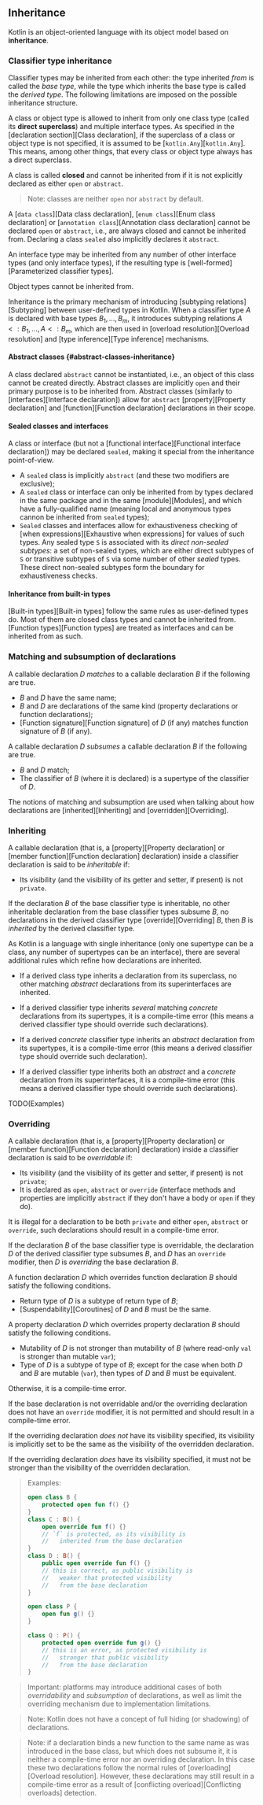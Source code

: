 ## Inheritance

Kotlin is an object-oriented language with its object model based on **inheritance**.

### Classifier type inheritance

Classifier types may be inherited from each other: the type inherited *from* is called the *base type*, while the type which inherits the base type is called the *derived type*.
The following limitations are imposed on the possible inheritance structure.

A class or object type is allowed to inherit from only one class type (called its **direct superclass**) and multiple interface types.
As specified in the [declaration section][Class declaration], if the superclass of a class or object type is not specified, it is assumed to be [`kotlin.Any`][`kotlin.Any`].
This means, among other things, that every class or object type always has a direct superclass.

A class is called **closed** and cannot be inherited from if it is not explicitly declared as either `open` or `abstract`.

> Note: classes are neither `open` nor `abstract` by default.

A [`data class`][Data class declaration], [`enum class`][Enum class declaration] or [`annotation class`][Annotation class declaration] cannot be declared `open` or `abstract`, i.e., are always closed and cannot be inherited from.
Declaring a class `sealed` also implicitly declares it `abstract`.

An interface type may be inherited from any number of other interface types (and only interface types), if the resulting type is [well-formed][Parameterized classifier types].

Object types cannot be inherited from.

Inheritance is the primary mechanism of introducing [subtyping relations][Subtyping] between user-defined types in Kotlin.
When a classifier type $A$ is declared with base types $B_1, \dots, B_m$, it introduces subtyping relations $A <: B_1, \ldots, A <: B_m$, which are then used in [overload resolution][Overload resolution] and [type inference][Type inference] mechanisms.

#### Abstract classes {#abstract-classes-inheritance}

A class declared `abstract` cannot be instantiated, i.e., an object of this class cannot be created directly.
Abstract classes are implicitly `open` and their primary purpose is to be inherited from.
Abstract classes (similarly to [interfaces][Interface declaration]) allow for `abstract` [property][Property declaration] and [function][Function declaration] declarations in their scope.

#### Sealed classes and interfaces

A class or interface (but not a [functional interface][Functional interface declaration]) may be declared `sealed`, making it special from the inheritance point-of-view.

- A `sealed` class is implicitly `abstract` (and these two modifiers are exclusive);
- A `sealed` class or interface can only be inherited from by types declared in the same package and in the same [module][Modules], and which have a fully-qualified name (meaning local and anonymous types cannon be inherited from `sealed` types);
- `Sealed` classes and interfaces allow for exhaustiveness checking of [when expressions][Exhaustive when expressions] for values of such types.
  Any sealed type `S` is associated with its *direct non-sealed subtypes*: a set of non-sealed types, which are either direct subtypes of `S` or transitive subtypes of `S` via some number of other *sealed* types.
  These direct non-sealed subtypes form the boundary for exhaustiveness checks.

#### Inheritance from built-in types

[Built-in types][Built-in types] follow the same rules as user-defined types do.
Most of them are closed class types and cannot be inherited from.
[Function types][Function types] are treated as interfaces and can be inherited from as such.

### Matching and subsumption of declarations

A callable declaration $D$ *matches* to a callable declaration $B$ if the following are true.

* $B$ and $D$ have the same name;
* $B$ and $D$ are declarations of the same kind (property declarations or function declarations);
* [Function signature][Function signature] of $D$ (if any) matches function signature of $B$ (if any).

A callable declaration $D$ *subsumes* a callable declaration $B$ if the following are true.

* $B$ and $D$ match;
* The classifier of $B$ (where it is declared) is a supertype of the classifier of $D$.

The notions of matching and subsumption are used when talking about how declarations are [inherited][Inheriting] and [overridden][Overriding].

### Inheriting

A callable declaration (that is, a [property][Property declaration] or [member function][Function declaration] declaration) inside a classifier declaration is said to be *inheritable* if:

- Its visibility (and the visibility of its getter and setter, if present) is not `private`.

If the declaration $B$ of the base classifier type is inheritable, no other inheritable declaration from the base classifier types subsume $B$, no declarations in the derived classifier type [override][Overriding] $B$, then $B$ is *inherited* by the derived classifier type.

As Kotlin is a language with single inheritance (only one supertype can be a class, any number of supertypes can be an interface), there are several additional rules which refine how declarations are inherited.

* If a derived class type inherits a declaration from its superclass, no other matching *abstract* declarations from its superinterfaces are inherited.

* If a derived classifier type inherits *several* matching *concrete* declarations from its supertypes, it is a compile-time error (this means a derived classifier type should override such declarations).
* If a derived *concrete* classifier type inherits an *abstract* declaration from its supertypes, it is a compile-time error (this means a derived classifier type should override such declaration).
* If a derived classifier type inherits both an *abstract* and a *concrete* declaration from its superinterfaces, it is a compile-time error (this means a derived classifier type should override such declarations).

TODO(Examples)

### Overriding

A callable declaration (that is, a [property][Property declaration] or [member function][Function declaration] declaration) inside a classifier declaration is said to be *overridable* if:

- Its visibility (and the visibility of its getter and setter, if present) is not `private`;
- It is declared as `open`, `abstract` or `override` (interface methods and properties are implicitly `abstract` if they don't have a body or `open` if they do).

It is illegal for a declaration to be both `private` and either `open`, `abstract` or `override`, such declarations should result in a compile-time error.

If the declaration $B$ of the base classifier type is overridable, the declaration $D$ of the derived classifier type subsumes $B$, and $D$ has an `override` modifier, then $D$ is *overriding* the base declaration $B$.

A function declaration $D$ which overrides function declaration $B$ should satisfy the following conditions.

- Return type of $D$ is a subtype of return type of $B$;
- [Suspendability][Coroutines] of $D$ and $B$ must be the same.

A property declaration $D$ which overrides property declaration $B$ should satisfy the following conditions.

- Mutability of $D$ is not stronger than mutability of $B$ (where read-only `val` is stronger than mutable `var`);
- Type of $D$ is a subtype of type of $B$; except for the case when both $D$ and $B$ are mutable (`var`), then types of $D$ and $B$ must be equivalent.

Otherwise, it is a compile-time error.

If the base declaration is not overridable and/or the overriding declaration does not have an `override` modifier, it is not permitted and should result in a compile-time error.

If the overriding declaration *does not* have its visibility specified, its visibility is implicitly set to be the same as the visibility of the overridden declaration.

If the overriding declaration *does* have its visibility specified, it must not be stronger than the visibility of the overridden declaration.

> Examples:
> ```kotlin 
> open class B {
>     protected open fun f() {}
> }
> class C : B() {
>     open override fun f() {}
>     // `f` is protected, as its visibility is
>     //   inherited from the base declaration
> }
> class D : B() {
>     public open override fun f() {}
>     // this is correct, as public visibility is
>     //   weaker that protected visibility
>     //   from the base declaration
> }
> 
> open class P {
>     open fun g() {}
> }
> 
> class Q : P() {
>     protected open override fun g() {}
>     // this is an error, as protected visibility is
>     //   stronger that public visibility
>     //   from the base declaration
> }
> ```

> Important: platforms may introduce additional cases of both *overridability* and *subsumption* of declarations, as well as limit the overriding mechanism due to implementation limitations.

> Note: Kotlin does not have a concept of full hiding (or shadowing) of declarations.

> Note: if a declaration binds a new function to the same name as was introduced in the base class, but which does not subsume it, it is neither a compile-time error nor an overriding declaration.
> In this case these two declarations follow the normal rules of [overloading][Overload resolution].
> However, these declarations may still result in a compile-time error as a result of [conflicting overload][Conflicting overloads] detection.
